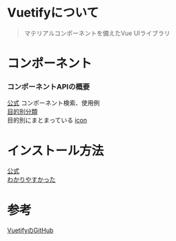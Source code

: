 # Vuetifyについて
>マテリアルコンポーネントを備えたVue UIライブラリ

# コンポーネント
### コンポーネントAPIの概要
[公式](https://vuetifyjs.com/ja/components/api-explorer/)
コンポーネント検索、使用例  
[目的別分類](https://re-engines.com/2019/12/26/vuetify/)  
目的別にまとまっている
[icon](https://materialdesignicons.com/cdn/2.0.46/)


# インストール方法
[公式](https://vuetifyjs.com/ja/getting-started/quick-start/)  
[わかりやすかった](https://reffect.co.jp/vue/vuetify-first-time)

# 参考
[VuetifyのGitHub](https://github.com/vuetifyjs/vuetify)
